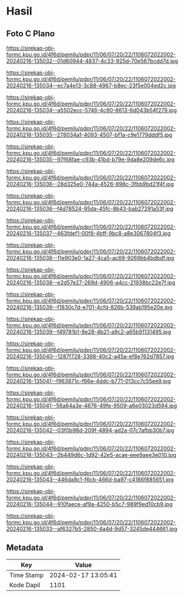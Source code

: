 # Hasil

## Foto C Plano

https://sirekap-obj-formc.kpu.go.id/4f6d/pemilu/pdpr/11/06/07/20/22/1106072022002-20240216-135032--01d60944-4837-4c33-925d-70e567bcdd7d.jpg

https://sirekap-obj-formc.kpu.go.id/4f6d/pemilu/pdpr/11/06/07/20/22/1106072022002-20240216-135034--ec7a4e13-3c88-4967-b8ec-23f5e004ed2c.jpg

https://sirekap-obj-formc.kpu.go.id/4f6d/pemilu/pdpr/11/06/07/20/22/1106072022002-20240216-135034--a5502ecc-5746-4c90-8613-6d043b54f279.jpg

https://sirekap-obj-formc.kpu.go.id/4f6d/pemilu/pdpr/11/06/07/20/22/1106072022002-20240216-135035--278034a1-4093-4507-bf1a-c9e1779dddf5.jpg

https://sirekap-obj-formc.kpu.go.id/4f6d/pemilu/pdpr/11/06/07/20/22/1106072022002-20240216-135035--97f68fae-c93b-41bd-b79e-9da8e209de6c.jpg

https://sirekap-obj-formc.kpu.go.id/4f6d/pemilu/pdpr/11/06/07/20/22/1106072022002-20240216-135036--28d325e0-744a-4526-898c-3fbb9bd21f4f.jpg

https://sirekap-obj-formc.kpu.go.id/4f6d/pemilu/pdpr/11/06/07/20/22/1106072022002-20240216-135036--f4d78524-95da-45fc-8b43-bab27291a53f.jpg

https://sirekap-obj-formc.kpu.go.id/4f6d/pemilu/pdpr/11/06/07/20/22/1106072022002-20240216-135037--463fdef1-00f8-4bff-9bc8-a8e3067804f3.jpg

https://sirekap-obj-formc.kpu.go.id/4f6d/pemilu/pdpr/11/06/07/20/22/1106072022002-20240216-135038--11e903e0-1a27-4ca5-ac69-9269bb4bdbdf.jpg

https://sirekap-obj-formc.kpu.go.id/4f6d/pemilu/pdpr/11/06/07/20/22/1106072022002-20240216-135038--e2d57e27-269d-4906-a4cc-21938bc22e7f.jpg

https://sirekap-obj-formc.kpu.go.id/4f6d/pemilu/pdpr/11/06/07/20/22/1106072022002-20240216-135039--f1830c7d-e701-4cfd-826b-539ab195e20e.jpg

https://sirekap-obj-formc.kpu.go.id/4f6d/pemilu/pdpr/11/06/07/20/22/1106072022002-20240216-135039--f49781b1-8e28-4b21-a9c2-a65b91131495.jpg

https://sirekap-obj-formc.kpu.go.id/4f6d/pemilu/pdpr/11/06/07/20/22/1106072022002-20240216-135040--1287f728-3398-40c2-a45a-ef8e762d7857.jpg

https://sirekap-obj-formc.kpu.go.id/4f6d/pemilu/pdpr/11/06/07/20/22/1106072022002-20240216-135041--f963871c-f66e-4ddc-b771-013cc7c55ee9.jpg

https://sirekap-obj-formc.kpu.go.id/4f6d/pemilu/pdpr/11/06/07/20/22/1106072022002-20240216-135041--56a64a3e-4676-49fe-9509-a6e03023d594.jpg

https://sirekap-obj-formc.kpu.go.id/4f6d/pemilu/pdpr/11/06/07/20/22/1106072022002-20240216-135042--03f0b98d-209f-4894-ad2a-07c7afbb30b7.jpg

https://sirekap-obj-formc.kpu.go.id/4f6d/pemilu/pdpr/11/06/07/20/22/1106072022002-20240216-135043--2b449d6c-1d92-42e5-acae-eee9aee3e010.jpg

https://sirekap-obj-formc.kpu.go.id/4f6d/pemilu/pdpr/11/06/07/20/22/1106072022002-20240216-135043--446da8c1-f6cb-466d-ba97-c4186f885651.jpg

https://sirekap-obj-formc.kpu.go.id/4f6d/pemilu/pdpr/11/06/07/20/22/1106072022002-20240216-135044--910faece-af9a-4250-b5c7-989f9ed10cb9.jpg

https://sirekap-obj-formc.kpu.go.id/4f6d/pemilu/pdpr/11/06/07/20/22/1106072022002-20240216-135033--af6327b5-2850-4a4d-9d57-3245de444661.jpg


## Metadata

| Key        | Value               |
| ---------- | ------------------- |
| Time Stamp | 2024-02-17 13:05:41 |
| Kode Dapil | 1101                |



